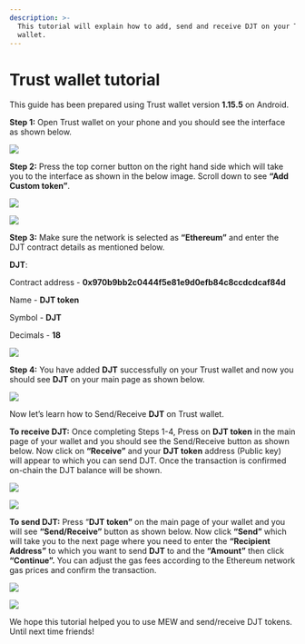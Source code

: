 ```yaml
---
description: >-
  This tutorial will explain how to add, send and receive DJT on your Trust
  wallet.
---
```


# Trust wallet tutorial

This guide has been prepared using Trust wallet version **1.15.5** on Android. 

**Step 1:** Open Trust wallet on your phone and you should see the interface as shown below. 

![](../../.gitbook/assets/0.jpeg)

**Step 2:** Press the top corner button on the right hand side which will take you to the interface as shown in the below image. Scroll down to see **“Add Custom token”**.

![](../../.gitbook/assets/2-1.jpg)

![](../../.gitbook/assets/2-2.jpg)

**Step 3:** Make sure the network is selected as **“Ethereum”** and enter the DJT contract details as mentioned below.

**DJT**:

Contract address - **0x970b9bb2c0444f5e81e9d0efb84c8ccdcdcaf84d**

Name - **DJT token**

Symbol - **DJT**

Decimals - **18**

![](../../.gitbook/assets/3%20%281%29.jpeg)

**Step 4:** You have added **DJT** successfully on your Trust wallet and now you should see **DJT** on your main page as shown below.

![](../../.gitbook/assets/4-1.jpg)

Now let’s learn how to Send/Receive **DJT** on Trust wallet.

**To receive DJT:** Once completing Steps 1-4, Press on **DJT token** in the main page of your wallet and you should see the Send/Receive button as shown below. Now click on **“Receive”** and your **DJT token** address \(Public key\) will appear to which you can send DJT. Once the transaction is confirmed on-chain the DJT balance will be shown.

![](../../.gitbook/assets/5-1.jpg)

![](../../.gitbook/assets/5-2.jpg)

**To send DJT:** Press “**DJT token”** on the main page of your wallet and you will see **“Send/Receive”** button as shown below. Now click **“Send”** which will take you to the next page where you need to enter the **“Recipient Address”** to which you want to send **DJT** to and the **“Amount”** then click **“Continue”.** You can adjust the gas fees according to the Ethereum network gas prices and confirm the transaction.

![](../../.gitbook/assets/6-1.jpg)

![](../../.gitbook/assets/6-2.jpg)

We hope this tutorial helped you to use MEW and send/receive DJT tokens. Until next time friends!

